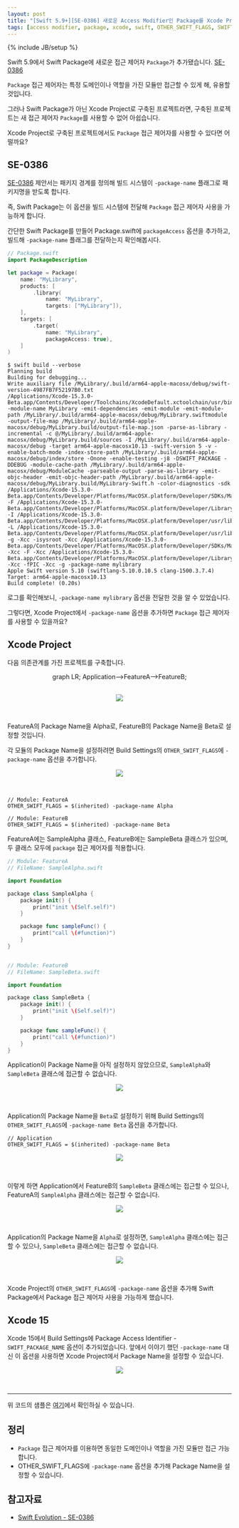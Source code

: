 ```yaml
---
layout: post
title: "[Swift 5.9+][SE-0386] 새로운 Access Modifier인 Package를 Xcode Project에서 사용하기"
tags: [access modifier, package, xcode, swift, OTHER_SWIFT_FLAGS, SWIFT_PACKAGE_NAME]
---
```

{% include JB/setup %}

Swift 5.9에서 Swift Package에 새로운 접근 제어자 `Package`가 추가됐습니다. [SE-0386](https://github.com/apple/swift-evolution/blob/main/proposals/0386-package-access-modifier.md)

`Package` 접근 제어자는 특정 도메인이나 역할을 가진 모듈만 접근할 수 있게 해, 유용할 것입니다.

그러나 Swift Package가 아닌 Xcode Project로 구축된 프로젝트라면, 구축된 프로젝트는 새 접근 제어자 `Package`를 사용할 수 없어 아쉽습니다.

Xcode Project로 구축된 프로젝트에서도 `Package` 접근 제어자를 사용할 수 있다면 어떨까요?

## SE-0386

[SE-0386](https://github.com/apple/swift-evolution/blob/main/proposals/0386-package-access-modifier.md) 제안서는 패키지 경계를 정의해 빌드 시스템이 `-package-name` 플래그로 패키지명을 받도록 합니다.

즉, Swift Package는 이 옵션을 빌드 시스템에 전달해 `Package` 접근 제어자 사용을 가능하게 합니다.

간단한 Swift Package를 만들어 Package.swift에 `packageAccess` 옵션을 추가하고, 빌드해 `-package-name` 플래그를 전달하는지 확인해봅시다.

```swift
// Package.swift
import PackageDescription

let package = Package(
    name: "MyLibrary",
    products: [
        .library(
            name: "MyLibrary",
            targets: ["MyLibrary"]),
    ],
    targets: [
        .target(
            name: "MyLibrary",
            packageAccess: true),
    ]
)
```

```
$ swift build --verbose
Planning build
Building for debugging...
Write auxiliary file /MyLibrary/.build/arm64-apple-macosx/debug/swift-version-4987FB7F52197B0.txt
/Applications/Xcode-15.3.0-Beta.app/Contents/Developer/Toolchains/XcodeDefault.xctoolchain/usr/bin/swiftc -module-name MyLibrary -emit-dependencies -emit-module -emit-module-path /MyLibrary/.build/arm64-apple-macosx/debug/MyLibrary.swiftmodule -output-file-map /MyLibrary/.build/arm64-apple-macosx/debug/MyLibrary.build/output-file-map.json -parse-as-library -incremental -c @/MyLibrary/.build/arm64-apple-macosx/debug/MyLibrary.build/sources -I /MyLibrary/.build/arm64-apple-macosx/debug -target arm64-apple-macosx10.13 -swift-version 5 -v -enable-batch-mode -index-store-path /MyLibrary/.build/arm64-apple-macosx/debug/index/store -Onone -enable-testing -j8 -DSWIFT_PACKAGE -DDEBUG -module-cache-path /MyLibrary/.build/arm64-apple-macosx/debug/ModuleCache -parseable-output -parse-as-library -emit-objc-header -emit-objc-header-path /MyLibrary/.build/arm64-apple-macosx/debug/MyLibrary.build/MyLibrary-Swift.h -color-diagnostics -sdk /Applications/Xcode-15.3.0-Beta.app/Contents/Developer/Platforms/MacOSX.platform/Developer/SDKs/MacOSX14.4.sdk -F /Applications/Xcode-15.3.0-Beta.app/Contents/Developer/Platforms/MacOSX.platform/Developer/Library/Frameworks -I /Applications/Xcode-15.3.0-Beta.app/Contents/Developer/Platforms/MacOSX.platform/Developer/usr/lib -L /Applications/Xcode-15.3.0-Beta.app/Contents/Developer/Platforms/MacOSX.platform/Developer/usr/lib -g -Xcc -isysroot -Xcc /Applications/Xcode-15.3.0-Beta.app/Contents/Developer/Platforms/MacOSX.platform/Developer/SDKs/MacOSX14.4.sdk -Xcc -F -Xcc /Applications/Xcode-15.3.0-Beta.app/Contents/Developer/Platforms/MacOSX.platform/Developer/Library/Frameworks -Xcc -fPIC -Xcc -g -package-name mylibrary
Apple Swift version 5.10 (swiftlang-5.10.0.10.5 clang-1500.3.7.4)
Target: arm64-apple-macosx10.13
Build complete! (0.20s)
```

로그를 확인해보니, `-package-name mylibrary` 옵션을 전달한 것을 알 수 있었습니다.

그렇다면, Xcode Project에서 `-package-name` 옵션을 추가하면 `Package` 접근 제어자를 사용할 수 있을까요?

## Xcode Project

다음 의존관계를 가진 프로젝트를 구축합니다.

<div class="mermaid" style="display:flex;justify-content:center;"> 
graph LR;
    Application-->FeatureA-->FeatureB;
</div><br/>

<p style="text-align:center;"><img src="{{ site.prod_url }}/image/2024/02/01.png"/></p><br/>

FeatureA의 Package Name을 Alpha로, FeatureB의 Package Name을 Beta로 설정할 것입니다.

각 모듈의 Package Name을 설정하려면 Build Settings의 `OTHER_SWIFT_FLAGS`에 `-package-name` 옵션을 추가합니다.

<p style="text-align:center;"><img src="{{ site.prod_url }}/image/2024/02/02.png"/></p><br/>

```
// Module: FeatureA
OTHER_SWIFT_FLAGS = $(inherited) -package-name Alpha

// Module: FeatureB
OTHER_SWIFT_FLAGS = $(inherited) -package-name Beta
```

FeatureA에는 SampleAlpha 클래스, FeatureB에는 SampleBeta 클래스가 있으며, 두 클래스 모두에 `package` 접근 제어자를 적용합니다.

```swift
// Module: FeatureA
// FileName: SampleAlpha.swift

import Foundation

package class SampleAlpha {
    package init() {
        print("init \(Self.self)")
    }

    package func sampleFunc() {
        print("call \(#function)")
    }
}


// Module: FeatureB
// FileName: SampleBeta.swift

import Foundation

package class SampleBeta {
    package init() {
        print("init \(Self.self)")
    }

    package func sampleFunc() {
        print("call \(#function)")
    }
}
```

Application이 Package Name을 아직 설정하지 않았으므로, `SampleAlpha`와 `SampleBeta` 클래스에 접근할 수 없습니다.

<p style="text-align:center;"><img src="{{ site.prod_url }}/image/2024/02/03.png"/></p><br/>

Application의 Package Name을 `Beta`로 설정하기 위해 Build Settings의 `OTHER_SWIFT_FLAGS`에 `-package-name Beta` 옵션을 추가합니다.

```
// Application
OTHER_SWIFT_FLAGS = $(inherited) -package-name Beta
```

<p style="text-align:center;"><img src="{{ site.prod_url }}/image/2024/02/04.png"/></p><br/>

이렇게 하면 Application에서 FeatureB의 `SampleBeta` 클래스에는 접근할 수 있으나, FeatureA의 `SampleAlpha` 클래스에는 접근할 수 없습니다.

<p style="text-align:center;"><img src="{{ site.prod_url }}/image/2024/02/05.png"/></p><br/>

Application의 Package Name을 `Alpha`로 설정하면, `SampleAlpha` 클래스에는 접근할 수 있으나, `SampleBeta` 클래스에는 접근할 수 없습니다.

<p style="text-align:center;"><img src="{{ site.prod_url }}/image/2024/02/06.png"/></p><br/>

Xcode Project의 `OTHER_SWIFT_FLAGS`에 `-package-name` 옵션을 추가해 Swift Package에서 Package 접근 제어자 사용을 가능하게 했습니다.

## Xcode 15

Xcode 15에서 Build Settings에 Package Access Identifier - `SWIFT_PACKAGE_NAME` 옵션이 추가되었습니다. 앞에서 이야기 했던 `-package-name` 대신 이 옵션을 사용하면 Xcode Project에서 Package Name을 설정할 수 있습니다.

<p style="text-align:center;"><img src="{{ site.prod_url }}/image/2024/02/07.png"/></p><br/>

---

위 코드의 샘플은 [여기](https://github.com/minsOne/Experiment-Repo/tree/master/20240207)에서 확인하실 수 있습니다.

## 정리

* `Package` 접근 제어자를 이용하면 동일한 도메인이나 역할을 가진 모듈만 접근 가능합니다.
* OTHER_SWIFT_FLAGS에 `-package-name` 옵션을 추가해 Package Name을 설정할 수 있습니다.

## 참고자료

* [Swift Evolution - SE-0386](https://github.com/apple/swift-evolution/blob/main/proposals/0386-package-access-modifier.md)
